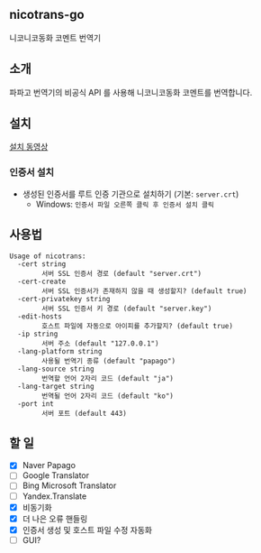 nicotrans-go
---
니코니코동화 코멘트 번역기

## 소개

파파고 번역기의 비공식 API 를 사용해 니코니코동화 코멘트를 번역합니다.

## 설치

[설치 동영상](https://youtu.be/UP-BTlps2rk?t=60)

### 인증서 설치

* 생성된 인증서를 루트 인증 기관으로 설치하기 (기본: `server.crt`)
  * Windows: `인증서 파일 오른쪽 클릭 후 인증서 설치 클릭`

## 사용법

```
Usage of nicotrans:
  -cert string
        서버 SSL 인증서 경로 (default "server.crt")
  -cert-create
        서버 SSL 인증서가 존재하지 않을 때 생성할지? (default true)
  -cert-privatekey string
        서버 SSL 인증서 키 경로 (default "server.key")
  -edit-hosts
        호스트 파일에 자동으로 아이피를 추가할지? (default true)
  -ip string
        서버 주소 (default "127.0.0.1")
  -lang-platform string
        사용될 번역기 종류 (default "papago")
  -lang-source string
        번역할 언어 2자리 코드 (default "ja")
  -lang-target string
        번역될 언어 2자리 코드 (default "ko")
  -port int
        서버 포트 (default 443)
```

## 할 일
- [x] Naver Papago
- [ ] Google Translator
- [ ] Bing Microsoft Translator
- [ ] Yandex.Translate
- [x] 비동기화
- [x] 더 나은 오류 핸들링
- [x] 인증서 생성 및 호스트 파일 수정 자동화
- [ ] GUI?
